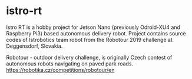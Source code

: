 # istro-rt
Istro RT is a hobby project for Jetson Nano (previously Odroid-XU4 and Raspberry Pi3) based autonomous delivery robot.
Project contains source codes of Istrobotics team robot from the Robotour 2019 challenge at Deggensdorf, Slovakia. 

Robotour - outdoor delivery challenge, 
is originally Czech contest of autonomous robots navigating on paved park roads.
https://robotika.cz/competitions/robotour/en
